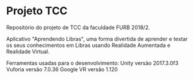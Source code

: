 # Projeto TCC

Repositório do projeto de TCC da faculdade FURB 2018/2.

Aplicativo "Aprendendo Libras", uma forma divertida de aprender e testar os seus conhecimentos em Libras usando Realidade Aumentada e Realidade Virtual.

Ferramentas usadas para o desenvolvimento: 
    Unity versão 2017.3.0f3
    Vuforia versão 7.0.36
    Google VR versão 1.120